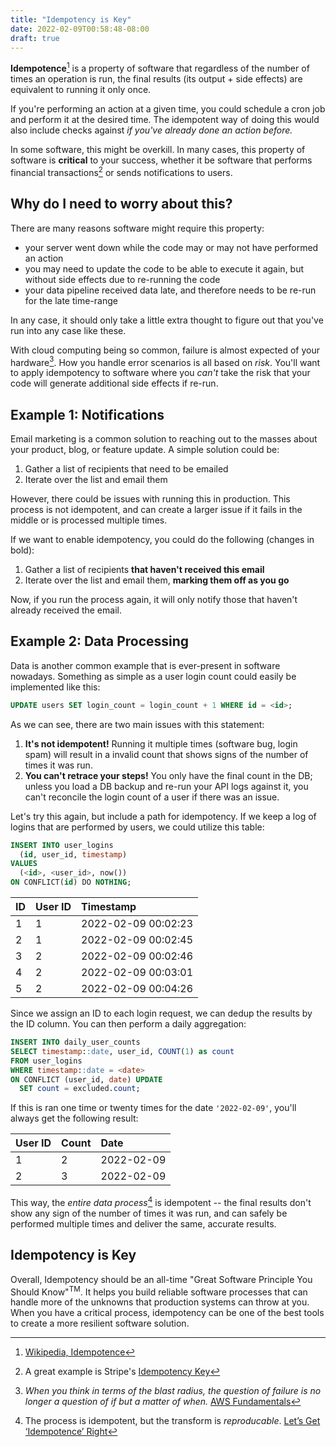 ```yaml
---
title: "Idempotency is Key"
date: 2022-02-09T00:58:48-08:00
draft: true
---
```

 
**Idempotence**[^1] is a property of software that regardless of the number of 
times an operation is run, the final results (its output + side effects) are 
equivalent to running it only once.
 
If you're performing an action at a given time, you could schedule a cron
job and perform it at the desired time. The idempotent way of doing this would 
also include checks against _if you've already done an action before._
 
In some software, this might be overkill. In many cases, this property
of software is **critical** to your success, whether it be software that
performs financial transactions[^2] or sends notifications to users.
 
## Why do I need to worry about this?
 
There are many reasons software might require this property:
 
- your server went down while the code may or may not have performed an
  action
- you may need to update the code to be able to execute it again, but without
  side effects due to re-running the code
- your data pipeline received data late, and therefore needs to be re-run for 
  the late time-range
 
In any case, it should only take a little extra thought to figure out that 
you've run into any case like these.
 
With cloud computing being so common, failure is almost expected of
your hardware[^3]. How you handle error scenarios is all based on _risk_. You'll
want to apply idempotency to software where you _can't_ take the risk that your
code will generate additional side effects if re-run.
 
## Example 1: Notifications
 
Email marketing is a common solution to reaching out to the masses about your
product, blog, or feature update. A simple solution could be:
 
1. Gather a list of recipients that need to be emailed
3. Iterate over the list and email them
 
However, there could be issues with running this in production. This process is
not idempotent, and can create a larger issue if it fails in the middle or is
processed multiple times.
 
If we want to enable idempotency, you could do the following (changes in bold):
 
1. Gather a list of recipients **that haven't received this email**
2. Iterate over the list and email them, **marking them off as you go**
 
Now, if you run the process again, it will only notify those that haven't
already received the email.
 
## Example 2: Data Processing
 
Data is another common example that is ever-present in software nowadays.
Something as simple as a user login count could easily be implemented like this:
 
```sql
UPDATE users SET login_count = login_count + 1 WHERE id = <id>;
```
 
As we can see, there are two main issues with this statement:
 
1. **It's not idempotent!** Running it multiple times (software bug, login spam)
   will result in a invalid count that shows signs of the number of times it was
   run.
2. **You can't retrace your steps!** You only have the final count in the DB;
   unless you load a DB backup and re-run your API logs against it, you can't
   reconcile the login count of a user if there was an issue.
 
Let's try this again, but include a path for idempotency. If we keep a log of
logins that are performed by users, we could utilize this table:
 
```sql
INSERT INTO user_logins
  (id, user_id, timestamp)
VALUES
  (<id>, <user_id>, now())
ON CONFLICT(id) DO NOTHING;
```
 
| ID | User ID   | Timestamp           |
|:---|:----------|:--------------------|
| 1  | 1         | 2022-02-09 00:02:23 |
| 2  | 1         | 2022-02-09 00:02:45 |
| 3  | 2         | 2022-02-09 00:02:46 |
| 4  | 2         | 2022-02-09 00:03:01 |
| 5  | 2         | 2022-02-09 00:04:26 |
 
Since we assign an ID to each login request, we can dedup the results by the ID
column. You can then perform a daily aggregation:
 
```sql
INSERT INTO daily_user_counts
SELECT timestamp::date, user_id, COUNT(1) as count
FROM user_logins
WHERE timestamp::date = <date>
ON CONFLICT (user_id, date) UPDATE
  SET count = excluded.count;
```
 
If this is ran one time or twenty times for the date `'2022-02-09'`, you'll
always get the following result:
 
| User ID | Count | Date       |
|:--------|:------|:-----------|
| 1       | 2     | 2022-02-09 |
| 2       | 3     | 2022-02-09 |
 
This way, the _entire data process_[^4] is idempotent -- the final results don't
show any sign of the number of times it was run, and can safely be performed
multiple times and deliver the same, accurate results.
 
## Idempotency is Key
 
Overall, Idempotency should be an all-time "Great Software Principle You Should
Know"<sup>TM</sup>. It helps you build reliable software processes that can
handle more of the unknowns that production systems can throw at you. When you
have a critical process, idempotency can be one of the best tools to create a 
more resilient software solution.
 
[^1]: [Wikipedia, Idempotence](https://en.wikipedia.org/wiki/Idempotence)
 
[^2]: A great example is Stripe's
      [Idempotency Key](https://stripe.com/blog/idempotency)
 
[^3]: _When you think in terms of the blast radius, the question of failure is
      no longer a question of if but a matter of when._
      [AWS Fundamentals](https://aws.amazon.com/getting-started/fundamentals-core-concepts/)
 
[^4]: The process is idempotent, but the transform is _reproducable_.
      [Let’s Get ‘Idempotence’ Right](https://medium.com/ssense-tech/lets-get-idempotence-right-59f227178bb8)
